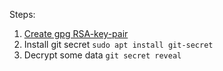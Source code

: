 Steps:
1. [Create gpg RSA-key-pair](https://git-secret.io/#using-gpg)
2. Install git secret `sudo apt install git-secret`
3. Decrypt some data `git secret reveal`
